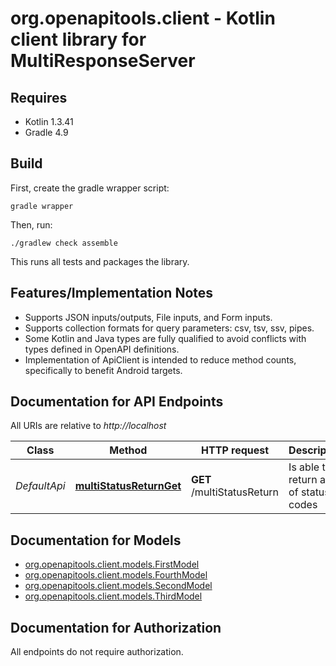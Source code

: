 # org.openapitools.client - Kotlin client library for MultiResponseServer

## Requires

* Kotlin 1.3.41
* Gradle 4.9

## Build

First, create the gradle wrapper script:

```
gradle wrapper
```

Then, run:

```
./gradlew check assemble
```

This runs all tests and packages the library.

## Features/Implementation Notes

* Supports JSON inputs/outputs, File inputs, and Form inputs.
* Supports collection formats for query parameters: csv, tsv, ssv, pipes.
* Some Kotlin and Java types are fully qualified to avoid conflicts with types defined in OpenAPI definitions.
* Implementation of ApiClient is intended to reduce method counts, specifically to benefit Android targets.

<a name="documentation-for-api-endpoints"></a>
## Documentation for API Endpoints

All URIs are relative to *http://localhost*

Class | Method | HTTP request | Description
------------ | ------------- | ------------- | -------------
*DefaultApi* | [**multiStatusReturnGet**](docs/DefaultApi.md#multistatusreturnget) | **GET** /multiStatusReturn | Is able to return a lot of status codes


<a name="documentation-for-models"></a>
## Documentation for Models

 - [org.openapitools.client.models.FirstModel](docs/FirstModel.md)
 - [org.openapitools.client.models.FourthModel](docs/FourthModel.md)
 - [org.openapitools.client.models.SecondModel](docs/SecondModel.md)
 - [org.openapitools.client.models.ThirdModel](docs/ThirdModel.md)


<a name="documentation-for-authorization"></a>
## Documentation for Authorization

All endpoints do not require authorization.
